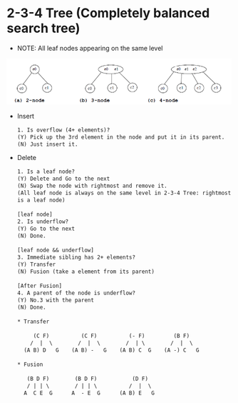 # 2-3-4 Tree (Completely balanced search tree)

* NOTE: All leaf nodes appearing on the same level

![2-3-4TreeNodes](/images/2-3-4TreeNodes.png)

* Insert
      
      1. Is overflow (4+ elements)? 
      (Y) Pick up the 3rd element in the node and put it in its parent.
      (N) Just insert it.

* Delete

      1. Is a leaf node? 
      (Y) Delete and Go to the next
      (N) Swap the node with rightmost and remove it. 
      (All leaf node is always on the same level in 2-3-4 Tree: rightmost is a leaf node) 
      
      [leaf node]
      2. Is underflow? 
      (Y) Go to the next
      (N) Done.
     
      [leaf node && underflow]
      3. Immediate sibling has 2+ elements? 
      (Y) Transfer
      (N) Fusion (take a element from its parent)
      
      [After Fusion]
      4. A parent of the node is underflow? 
      (Y) No.3 with the parent
      (N) Done.
                                            
      * Transfer

           (C F)          (C F)          (- F)         (B F)              
          /  |  \        /  |  \        /  | \        /  |  \
        (A B) D   G    (A B) -   G    (A B) C  G    (A -) C   G 
            
      * Fusion

         (B D F)        (B D F)           (D F)
         / | | \        / | | \          /  |  \
        A  C E  G      A  - E  G      (A B) E   G
      
      
